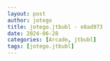 ```yaml
---
layout: post
author: jotego
title: jotego.jtbubl - e8ad973
date: 2024-06-28
categories: [Arcade, jtbubl]
tags: [jotego.jtbubl]
---
```



